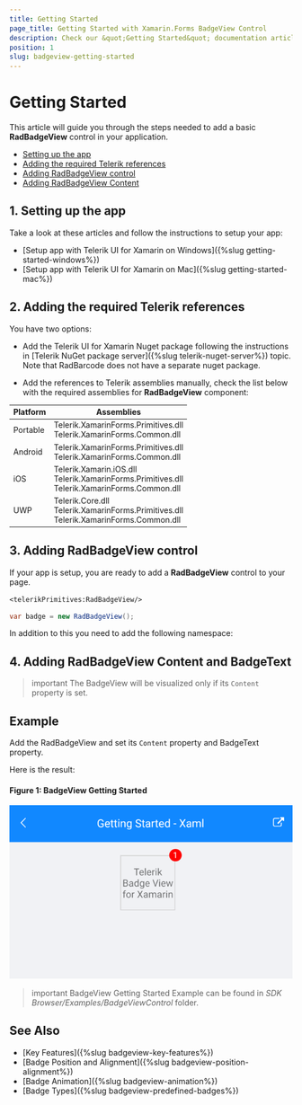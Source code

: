 ```yaml
---
title: Getting Started
page_title: Getting Started with Xamarin.Forms BadgeView Control 
description: Check our &quot;Getting Started&quot; documentation article for Telerik BadgeView for Xamarin control.
position: 1
slug: badgeview-getting-started
---
```


# Getting Started

This article will guide you through the steps needed to add a basic **RadBadgeView** control in your application.

* [Setting up the app](#1-setting-up-the-app)
* [Adding the required Telerik references](#2-adding-the-required-telerik-references)
* [Adding RadBadgeView control](#3-adding-radbadgeview-control)
* [Adding RadBadgeView Content](#3-adding-radbadgeview-content)

## 1. Setting up the app

Take a look at these articles and follow the instructions to setup your app:

- [Setup app with Telerik UI for Xamarin on Windows]({%slug getting-started-windows%})
- [Setup app with Telerik UI for Xamarin on Mac]({%slug getting-started-mac%})

## 2. Adding the required Telerik references

You have two options:

* Add the Telerik UI for Xamarin Nuget package following the instructions in [Telerik NuGet package server]({%slug telerik-nuget-server%}) topic. Note that RadBarcode does not have a separate nuget package. 

* Add the references to Telerik assemblies manually, check the list below with the required assemblies for **RadBadgeView** component:

| Platform | Assemblies |
| -------- | ---------- |
| Portable | Telerik.XamarinForms.Primitives.dll <br />Telerik.XamarinForms.Common.dll |
| Android  | Telerik.XamarinForms.Primitives.dll<br/>Telerik.XamarinForms.Common.dll |
| iOS      | Telerik.Xamarin.iOS.dll <br/> Telerik.XamarinForms.Primitives.dll <br />Telerik.XamarinForms.Common.dll |
| UWP      | Telerik.Core.dll<br/>Telerik.XamarinForms.Primitives.dll <br/>Telerik.XamarinForms.Common.dll |

## 3. Adding RadBadgeView control

If your app is setup, you are ready to add a **RadBadgeView** control to your page. 

```XAML
<telerikPrimitives:RadBadgeView/>
```
```C#
var badge = new RadBadgeView();
```

In addition to this you need to add the following namespace:

<snippet id='xmlns-telerikprimitives'/>
<snippet id='ns-telerikprimitives'/>

## 4. Adding RadBadgeView Content and BadgeText

>important The BadgeView will be visualized only if its `Content` property is set. 

## Example

Add the RadBadgeView and set its `Content` property and BadgeText property.

<snippet id='badgeview-getting-started-xaml'/>
<snippet id='badgeview-getting-started-csharp'/>

Here is the result:

#### Figure 1: BadgeView Getting Started

![Getting Started Example](images/badgeview-getting-started.png)

>important BadgeView Getting Started Example can be found in *SDK Browser/Examples/BadgeViewControl* folder.

## See Also

- [Key Features]({%slug badgeview-key-features%})
- [Badge Position and Alignment]({%slug badgeview-position-alignment%})
- [Badge Animation]({%slug badgeview-animation%})
- [Badge Types]({%slug badgeview-predefined-badges%})
